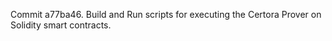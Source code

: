 Commit a77ba46.                    Build and Run scripts for executing the Certora Prover on Solidity smart contracts.